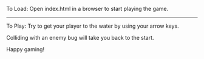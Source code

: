 To Load:
Open index.html in a browser to start playing the game.

________________________________________________________________


To Play:
Try to get your player to the water by using your arrow keys. 

Colliding with an enemy bug will take you back to the start.

Happy gaming!